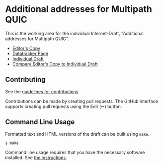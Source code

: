 # Additional addresses for Multipath QUIC

This is the working area for the individual Internet-Draft, "Additional addresses for Multipath QUIC".

* [Editor's Copy](https://mpiraux.github.io/draft-piraux-quic-multipath-additional-addresses/#go.draft-piraux-quic-multipath-additional-addresses.html)
* [Datatracker Page](https://datatracker.ietf.org/doc/draft-piraux-quic-multipath-additional-addresses)
* [Individual Draft](https://datatracker.ietf.org/doc/html/draft-piraux-quic-multipath-additional-addresses)
* [Compare Editor's Copy to Individual Draft](https://mpiraux.github.io/draft-piraux-quic-multipath-additional-addresses/#go.draft-piraux-quic-multipath-additional-addresses.diff)


## Contributing

See the
[guidelines for contributions](https://github.com/mpiraux/draft-piraux-quic-multipath-additional-addresses/blob/main/CONTRIBUTING.md).

Contributions can be made by creating pull requests.
The GitHub interface supports creating pull requests using the Edit (✏) button.


## Command Line Usage

Formatted text and HTML versions of the draft can be built using `make`.

```sh
$ make
```

Command line usage requires that you have the necessary software installed.  See
[the instructions](https://github.com/martinthomson/i-d-template/blob/main/doc/SETUP.md).

